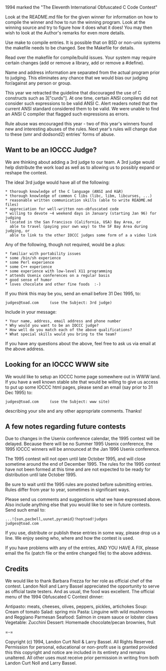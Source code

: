 1994 marked the "The Eleventh International Obfuscated C Code Contest"


Look at the README.md file for the given winner for information
on how to compile the winner and how to run the winning program.
Look at the winning source and try to figure how it does what it does!
You may then wish to look at the Author's remarks for even more details.

Use make to compile entries.  It is possible that on BSD or non-unix
systems the makefile needs to be changed.  See the Makefile for details.

Read over the makefile for compile/build issues.  Your system may
require certain changes (add or remove a library, add or remove a
#define).

Name and address information are separated from the actual program
prior to judging.  This eliminates any chance that we would bias our
judging for/against any person or group.

This year we retracted the guideline that discouraged the use of C
constructs such as 3["curds"].  At one time, certain ANSI compilers did
not consider such expressions to be valid ANSI C.  Alert readers noted
that the current ANSI standard considered them to be valid.  We were
unable to find an ANSI C compiler that flagged such expressions as
errors.

Rule abuse was encouraged this year - two of this year's winners found
new and interesting abuses of the rules. Next year's rules will change
due to these (smr and dodsond2) entries' forms of abuse.


Want to be an IOCCC Judge?
--------------------------

We are thinking about adding a 3rd judge to our team.  A 3rd judge
would help distribute the work load as well as to allowing us to
possibly expand or reshape the contest.

The ideal 3rd judge would have all of the following:

    * thorough knowledge of the C language (ANSI and K&R)
    * thorough knowledge of common C libs (libc, libm, libcurses, ...)
    * reasonable written communication skills (able to write README.md files)
    * appreciation for well-written non-obfuscated code
    * willing to devote ~4 weekend days in January (starting Jan 96) for judging
    * located in the San Francisco (California, USA) Bay Area, or
      able to travel (paying your own way) to the SF Bay Area during judging, or
      able to link to the other IOCCC judges some form of a a video link

Any of the following, though not required, would be a plus:

    * familiar with portability issues
    * some /bin/sh experience
    * some Perl experience
    * some C++ experience
    * some experience with low-level X11 programming
    * attends Usenix conferences on a regular basis
    * good sense of humor
    * loves chocolate and other fine foods  :-)

If you think this may be you, send an email before 31 Dec 1995, to:

	judges@toad.com		(use the Subject: 3rd judge)

Include in your message:

    * Your name, address, email address and phone number
    * Why would you want to be an IOCCC judge?
    * How well do you match each of the above qualifications?
    * What special skills would you bring to the team?

If you have any questions about the above, feel free to ask us via
email at the above address.


Looking for an IOCCC WWW site
-----------------------------

We would like to setup an IOCCC home page somewhere out in WWW land.
If you have a well known stable site that would be willing to give us
access to put up some IOCCC html pages, please send an email (say prior
to 31 Dec 1995) to:

	judges@toad.com		(use the Subject: www site)

describing your site and any other appropriate comments.  Thanks!


A few notes regarding future contests
-------------------------------------

Due to changes in the Usenix conference calendar, the 1995 contest will
be delayed.  Because there will be no Summer 1995 Usenix conference,
the 1995 IOCCC winners will be announced at the Jan 1996 Usenix conference.

The 1995 contest will not open until late October 1995, and will close
sometime around the end of December 1995.  The rules for the 1995
contest have not been formed at this time and are not expected to be
ready for distribution until late October 1995.

Be sure to wait until the 1995 rules are posted before submitting entries.
Rules differ from year to year, sometimes in significant ways.

Please send us comments and suggestions what we have expressed above.
Also include anything else that you would like to see in future contests.
Send such email to:

	...!{sun,pacbell,uunet,pyramid}!hoptoad!judges
	judges@toad.com

If you use, distribute or publish these entries in some way, please drop
us a line.  We enjoy seeing who, where and how the contest is used.

If you have problems with any of the entries, AND YOU HAVE A FIX, please
email the fix (patch file or the entire changed file) to the above address.


Credits
-------

We would like to thank Barbara Frezza for her role as official chef
of the contest.  Landon Noll and Larry Bassel appreciated the opportunity
to serve as official taste testers.  And as usual, the food was excellent.
The official menu of the 1994 Obfuscated C Contest dinner:

Antipasto: meats, cheeses, olives, peppers, pickles, artichokes
Soup: Cream of tomato
Salad: spring mix
Pasta: Linguine with wild mushrooms and Reggiano Parmesan
Seafood: Salmon in cream sauce or lobster claws
Vegetable: Zucchini
Dessert: Homemade chocolate/pecan brownies, fruit

=-=

Copyright (c) 1994, Landon Curt Noll & Larry Bassel.
All Rights Reserved.  Permission for personal, educational or non-profit use is
granted provided this this copyright and notice are included in its entirety
and remains unaltered.  All other uses must receive prior permission in writing
from both Landon Curt Noll and Larry Bassel.
